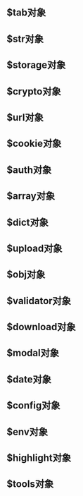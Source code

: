 ## $tab对象
## $str对象
## $storage对象
## $crypto对象
## $url对象
## $cookie对象
## $auth对象
## $array对象
## $dict对象
## $upload对象
## $obj对象
## $validator对象
## $download对象
## $modal对象
## $date对象
## $config对象
## $env对象
## $highlight对象
## $tools对象